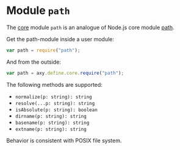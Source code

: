 # Module `path`

The [core](core.md) module `path` is an analogue of Node.js core module [path](https://nodejs.org/api/path.html).

Get the path-module inside a user module:

```javascript
var path = require("path");
```

And from the outside:

```javascript
var path = axy.define.core.require("path");
```
The following methods are supported:

* `normalize(p: string): string`
* `resolve(...p: string): string`
* `isAbsolute(p: string): boolean`
* `dirname(p: string): string`
* `basename(p: string): string`
* `extname(p: string): string`

Behavior is consistent with POSIX file system.
